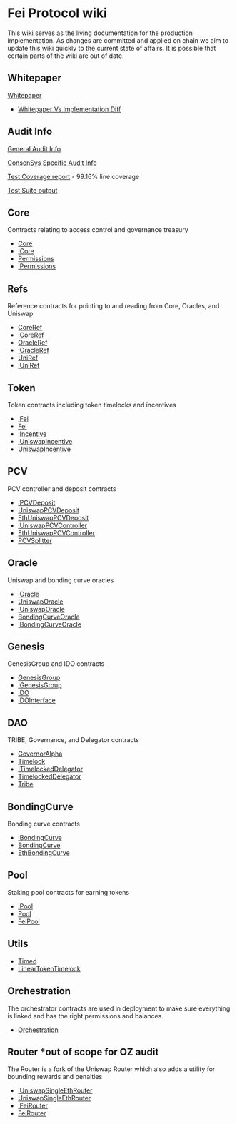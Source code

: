# Fei Protocol wiki

This wiki serves as the living documentation for the production implementation. As changes are committed and applied on chain we aim to update this wiki quickly to the current state of affairs. It is possible that certain parts of the wiki are out of date.

## Whitepaper

[Whitepaper](https://fei.money/static/media/whitepaper.7d5e2986.pdf)

* [Whitepaper Vs Implementation Diff](https://github.com/fei-protocol/fei-protocol-core/wiki/Implementation-vs-Whitepaper-Diff)

## Audit Info

[General Audit Info](https://github.com/fei-protocol/fei-protocol-core/wiki/Audit-Info)

[ConsenSys Specific Audit Info](https://github.com/fei-protocol/fei-protocol-core/wiki/ConsenSys-Audit-Info)

[Test Coverage report](https://github.com/fei-protocol/fei-protocol-core/wiki/Test-Coverage-Report) - 99.16% line coverage

[Test Suite output](https://github.com/fei-protocol/fei-protocol-core/wiki/Test-Suite-Output)

## Core

Contracts relating to access control and governance treasury

* [Core](https://github.com/fei-protocol/fei-protocol-core/wiki/Core)
* [ICore](https://github.com/fei-protocol/fei-protocol-core/wiki/ICore)
* [Permissions](https://github.com/fei-protocol/fei-protocol-core/wiki/Permissions)
* [IPermissions](https://github.com/fei-protocol/fei-protocol-core/wiki/IPermissions)

## Refs

Reference contracts for pointing to and reading from Core, Oracles, and Uniswap

* [CoreRef](https://github.com/fei-protocol/fei-protocol-core/wiki/CoreRef)
* [ICoreRef](https://github.com/fei-protocol/fei-protocol-core/wiki/ICoreRef)
* [OracleRef](https://github.com/fei-protocol/fei-protocol-core/wiki/OracleRef)
* [IOracleRef](https://github.com/fei-protocol/fei-protocol-core/wiki/IOracleRef)
* [UniRef](https://github.com/fei-protocol/fei-protocol-core/wiki/UniRef)
* [IUniRef](https://github.com/fei-protocol/fei-protocol-core/wiki/IUniRef)

## Token

Token contracts including token timelocks and incentives

* [IFei](https://github.com/fei-protocol/fei-protocol-core/wiki/IFei)
* [Fei](https://github.com/fei-protocol/fei-protocol-core/wiki/Fei)
* [IIncentive](https://github.com/fei-protocol/fei-protocol-core/wiki/IIncentive)
* [IUniswapIncentive](https://github.com/fei-protocol/fei-protocol-core/wiki/IUniswapIncentive)
* [UniswapIncentive](https://github.com/fei-protocol/fei-protocol-core/wiki/UniswapIncentive)

## PCV

PCV controller and deposit contracts

* [IPCVDeposit](https://github.com/fei-protocol/fei-protocol-core/wiki/IPCVDeposit)
* [UniswapPCVDeposit](https://github.com/fei-protocol/fei-protocol-core/wiki/UniswapPCVDeposit)
* [EthUniswapPCVDeposit](https://github.com/fei-protocol/fei-protocol-core/wiki/EthUniswapPCVDeposit)
* [IUniswapPCVController](https://github.com/fei-protocol/fei-protocol-core/wiki/IUniswapPCVController)
* [EthUniswapPCVController](https://github.com/fei-protocol/fei-protocol-core/wiki/EthUniswapPCVController)
* [PCVSplitter](https://github.com/fei-protocol/fei-protocol-core/wiki/PCVSplitter)

## Oracle

Uniswap and bonding curve oracles

* [IOracle](https://github.com/fei-protocol/fei-protocol-core/wiki/IOracle)
* [UniswapOracle](https://github.com/fei-protocol/fei-protocol-core/wiki/UniswapOracle)
* [IUniswapOracle](https://github.com/fei-protocol/fei-protocol-core/wiki/IUniswapOracle)
* [BondingCurveOracle](https://github.com/fei-protocol/fei-protocol-core/wiki/BondingCurveOracle)
* [IBondingCurveOracle](https://github.com/fei-protocol/fei-protocol-core/wiki/IBondingCurveOracle)

## Genesis

GenesisGroup and IDO contracts

* [GenesisGroup](https://github.com/fei-protocol/fei-protocol-core/wiki/GenesisGroup)
* [IGenesisGroup](https://github.com/fei-protocol/fei-protocol-core/wiki/IGenesisGroup)
* [IDO](https://github.com/fei-protocol/fei-protocol-core/wiki/IDO)
* [IDOInterface](https://github.com/fei-protocol/fei-protocol-core/wiki/IDOInterface)

## DAO

TRIBE, Governance, and Delegator contracts

* [GovernorAlpha](https://github.com/fei-protocol/fei-protocol-core/wiki/GovernorAlpha)
* [Timelock](https://github.com/fei-protocol/fei-protocol-core/wiki/Timelock)
* [ITimelockedDelegator](https://github.com/fei-protocol/fei-protocol-core/wiki/ITimelockedDelegator)
* [TimelockedDelegator](https://github.com/fei-protocol/fei-protocol-core/wiki/TimelockedDelegator)
* [Tribe](https://github.com/fei-protocol/fei-protocol-core/wiki/Tribe)

## BondingCurve

Bonding curve contracts

* [IBondingCurve](https://github.com/fei-protocol/fei-protocol-core/wiki/IBondingCurve)
* [BondingCurve](https://github.com/fei-protocol/fei-protocol-core/wiki/BondingCurve)
* [EthBondingCurve](https://github.com/fei-protocol/fei-protocol-core/wiki/EthBondingCurve)

## Pool

Staking pool contracts for earning tokens

* [IPool](https://github.com/fei-protocol/fei-protocol-core/wiki/IPool)
* [Pool](https://github.com/fei-protocol/fei-protocol-core/wiki/Pool)
* [FeiPool](https://github.com/fei-protocol/fei-protocol-core/wiki/FeiPool)

## Utils

* [Timed](https://github.com/fei-protocol/fei-protocol-core/wiki/Timed)
* [LinearTokenTimelock](https://github.com/fei-protocol/fei-protocol-core/wiki/LinearTokenTimelock)

## Orchestration

The orchestrator contracts are used in deployment to make sure everything is linked and has the right permissions and balances.

* [Orchestration](https://github.com/fei-protocol/fei-protocol-core/wiki/Orchestration)

## Router \*out of scope for OZ audit

The Router is a fork of the Uniswap Router which also adds a utility for bounding rewards and penalties

* [IUniswapSingleEthRouter](https://github.com/fei-protocol/fei-protocol-core/wiki/IUniswapSingleEthRouter)
* [UniswapSingleEthRouter](https://github.com/fei-protocol/fei-protocol-core/wiki/UniswapSingleEthRouter)
* [IFeiRouter](https://github.com/fei-protocol/fei-protocol-core/wiki/IFeiRouter)
* [FeiRouter](https://github.com/fei-protocol/fei-protocol-core/wiki/FeiRouter)

